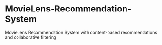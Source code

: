 # MovieLens-Recommendation-System
MovieLens Recommendation System with content-based recommendations and collaborative filtering
